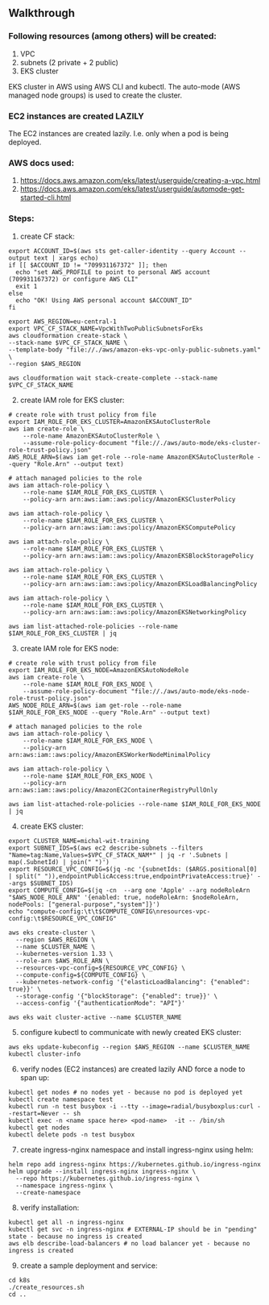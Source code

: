 ## Walkthrough

### Following resources (among others) will be created:
1. VPC
2. subnets (2 private + 2 public)
3. EKS cluster

EKS cluster in AWS using AWS CLI and kubectl.
The auto-mode (AWS managed node groups) is used to create the cluster.

### EC2 instances are created LAZILY
The EC2 instances are created lazily. I.e. only when a pod is being deployed.


### AWS docs used:
1. https://docs.aws.amazon.com/eks/latest/userguide/creating-a-vpc.html
2. https://docs.aws.amazon.com/eks/latest/userguide/automode-get-started-cli.html

### Steps:

1. create CF stack:
```shell
export ACCOUNT_ID=$(aws sts get-caller-identity --query Account --output text | xargs echo)
if [[ $ACCOUNT_ID != "709931167372" ]]; then
  echo "set AWS_PROFILE to point to personal AWS account (709931167372) or configure AWS CLI"
  exit 1
else 
  echo "OK! Using AWS personal account $ACCOUNT_ID"
fi

export AWS_REGION=eu-central-1
export VPC_CF_STACK_NAME=VpcWithTwoPublicSubnetsForEks
aws cloudformation create-stack \
--stack-name $VPC_CF_STACK_NAME \
--template-body "file://./aws/amazon-eks-vpc-only-public-subnets.yaml" \
--region $AWS_REGION

aws cloudformation wait stack-create-complete --stack-name $VPC_CF_STACK_NAME
```

2. create IAM role for EKS cluster:
```shell
# create role with trust policy from file
export IAM_ROLE_FOR_EKS_CLUSTER=AmazonEKSAutoClusterRole
aws iam create-role \
    --role-name AmazonEKSAutoClusterRole \
    --assume-role-policy-document "file://./aws/auto-mode/eks-cluster-role-trust-policy.json"
AWS_ROLE_ARN=$(aws iam get-role --role-name AmazonEKSAutoClusterRole --query "Role.Arn" --output text)

# attach managed policies to the role
aws iam attach-role-policy \
    --role-name $IAM_ROLE_FOR_EKS_CLUSTER \
    --policy-arn arn:aws:iam::aws:policy/AmazonEKSClusterPolicy
    
aws iam attach-role-policy \
    --role-name $IAM_ROLE_FOR_EKS_CLUSTER \
    --policy-arn arn:aws:iam::aws:policy/AmazonEKSComputePolicy

aws iam attach-role-policy \
    --role-name $IAM_ROLE_FOR_EKS_CLUSTER \
    --policy-arn arn:aws:iam::aws:policy/AmazonEKSBlockStoragePolicy

aws iam attach-role-policy \
    --role-name $IAM_ROLE_FOR_EKS_CLUSTER \
    --policy-arn arn:aws:iam::aws:policy/AmazonEKSLoadBalancingPolicy

aws iam attach-role-policy \
    --role-name $IAM_ROLE_FOR_EKS_CLUSTER \
    --policy-arn arn:aws:iam::aws:policy/AmazonEKSNetworkingPolicy
    
aws iam list-attached-role-policies --role-name $IAM_ROLE_FOR_EKS_CLUSTER | jq
```

3. create IAM role for EKS node:
```shell
# create role with trust policy from file
export IAM_ROLE_FOR_EKS_NODE=AmazonEKSAutoNodeRole
aws iam create-role \
    --role-name $IAM_ROLE_FOR_EKS_NODE \
    --assume-role-policy-document "file://./aws/auto-mode/eks-node-role-trust-policy.json"
AWS_NODE_ROLE_ARN=$(aws iam get-role --role-name $IAM_ROLE_FOR_EKS_NODE --query "Role.Arn" --output text)

# attach managed policies to the role
aws iam attach-role-policy \
    --role-name $IAM_ROLE_FOR_EKS_NODE \
    --policy-arn arn:aws:iam::aws:policy/AmazonEKSWorkerNodeMinimalPolicy

aws iam attach-role-policy \
    --role-name $IAM_ROLE_FOR_EKS_NODE \
    --policy-arn arn:aws:iam::aws:policy/AmazonEC2ContainerRegistryPullOnly

aws iam list-attached-role-policies --role-name $IAM_ROLE_FOR_EKS_NODE | jq
```


4. create EKS cluster:
```shell
export CLUSTER_NAME=michal-wit-training
export SUBNET_IDS=$(aws ec2 describe-subnets --filters "Name=tag:Name,Values=$VPC_CF_STACK_NAM*" | jq -r '.Subnets | map(.SubnetId) | join(" ")')
export RESOURCE_VPC_CONFIG=$(jq -nc '{subnetIds: ($ARGS.positional[0] | split(" ")),endpointPublicAccess:true,endpointPrivateAccess:true}' --args $SUBNET_IDS)
export COMPUTE_CONFIG=$(jq -cn  --arg one 'Apple' --arg nodeRoleArn "$AWS_NODE_ROLE_ARN" '{enabled: true, nodeRoleArn: $nodeRoleArn, nodePools: ["general-purpose","system"]}')
echo "compute-config:\t\t$COMPUTE_CONFIG\nresources-vpc-config:\t$RESOURCE_VPC_CONFIG"

aws eks create-cluster \
  --region $AWS_REGION \
  --name $CLUSTER_NAME \
  --kubernetes-version 1.33 \
  --role-arn $AWS_ROLE_ARN \
  --resources-vpc-config=${RESOURCE_VPC_CONFIG} \
  --compute-config=${COMPUTE_CONFIG} \
  --kubernetes-network-config '{"elasticLoadBalancing": {"enabled": true}}' \
  --storage-config '{"blockStorage": {"enabled": true}}' \
  --access-config '{"authenticationMode": "API"}'
  
aws eks wait cluster-active --name $CLUSTER_NAME
```

5. configure kubectl to communicate with newly created EKS cluster:
```shell
aws eks update-kubeconfig --region $AWS_REGION --name $CLUSTER_NAME
kubectl cluster-info
```

6. verify nodes (EC2 instances) are created lazily AND force a node to span up:
```shell
kubectl get nodes # no nodes yet - because no pod is deployed yet
kubectl create namespace test
kubectl run -n test busybox -i --tty --image=radial/busyboxplus:curl --restart=Never -- sh
kubectl exec -n <name space here> <pod-name>  -it -- /bin/sh
kubectl get nodes
kubectl delete pods -n test busybox
```

7. create ingress-nginx namespace and install ingress-nginx using helm:
```shell
helm repo add ingress-nginx https://kubernetes.github.io/ingress-nginx
helm upgrade --install ingress-nginx ingress-nginx \
  --repo https://kubernetes.github.io/ingress-nginx \
  --namespace ingress-nginx \
  --create-namespace
```
8. verify installation:
```shell
kubectl get all -n ingress-nginx
kubectl get svc -n ingress-nginx # EXTERNAL-IP should be in "pending" state - because no ingress is created
aws elb describe-load-balancers # no load balancer yet - because no ingress is created
```

9. create a sample deployment and service:
```shell
cd k8s
./create_resources.sh
cd ..
```

